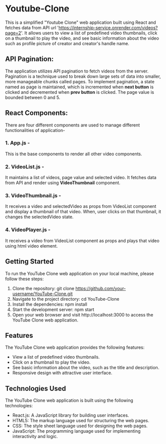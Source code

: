 # Youtube-Clone
This is a simplified "Youtube Clone" web application built using React and fetches data from API url 'https://internship-service.onrender.com/videos?page=2'.
It allows users to view a list of predefined video thumbnails, click on a thumbnail to play the video, and see basic information about the video such as profile picture of creator and creator's handle name.

## API Pagination:
The application utilizes API pagination to fetch videos from the server. Pagination is a technique used to break down large sets of data into smaller, more manageable chunks called pages. To implement pagination, a state named as page is maintained, which is incremented when **next button** is clicked and decremented when **prev button** is clicked. The page value is bounded between 0 and 5.

## React Components:
There are four different components are used to manage different functionalities of application-
### 1. App.js -
This is the base components to render all other video components.
### 2. VideoList.js - 
It maintains a list of videos, page value and selected video. It fetches data from API and render using **VideoThumbnail** component.
### 3. VideoThumbnail.js -
It receives a video and selectedVideo as props from VideoList component and 
display a thumbnail of that video. When, user clicks on that thumbnail, it changes the selectedVideo state.
### 4. VideoPlayer.js - 
It receives a video from VideoList component as props and plays that video using html video element.

## Getting Started
To run the YouTube Clone web application on your local machine, please follow these steps:
1. Clone the repository:
git clone https://github.com/your-username/YouTube-Clone.git
2. Navigate to the project directory:
cd YouTube-Clone
3. Install the dependencies: npm install
4.  Start the development server: npm start
5. Open your web browser and visit http://localhost:3000 to access the YouTube Clone web application.


## Features
The YouTube Clone web application provides the following features:
* View a list of predefined video thumbnails.
* Click on a thumbnail to play the video.
* See basic information about the video, such as the title and description.
* Responsive design with attractive user interface.

## Technologies Used
The YouTube Clone web application is built using the following technologies:
* React.js: A JavaScript library for building user interfaces.
* HTML5: The markup language used for structuring the web pages.
* CSS: The style sheet language used for designing the web pages.
* JavaScript: The programming language used for implementing interactivity   and logic.
